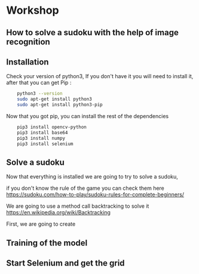 
# Workshop
## How to solve a sudoku with the help of image recognition


## Installation

Check your version of python3, If you don't have it you will need to install it, after that you can get Pip :

```bash
    python3 --version
    sudo apt-get install python3
    sudo apt-get install python3-pip
```

Now that you got pip, you can install the rest of the dependencies
```bash
    pip3 install opencv-python
    pip3 install base64
    pip3 install numpy
    pip3 install selenium
```

## Solve a sudoku

Now that everything is installed we are going to try to solve a sudoku, 

if you don't know the rule of the game you can check them here https://sudoku.com/how-to-play/sudoku-rules-for-complete-beginners/

We are going to use a method call backtracking to solve it https://en.wikipedia.org/wiki/Backtracking

First, we are going to create


## Training of the model
## Start Selenium and get the grid
